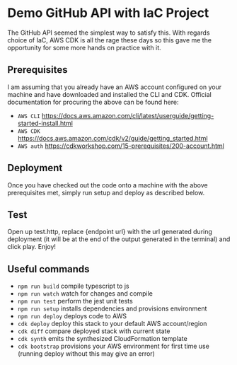 # Demo GitHub API with IaC Project

The GitHub API seemed the simplest way to satisfy this. With regards choice of IaC, AWS CDK is all the rage these days so this gave me the opportunity for some more hands on practice with it.

## Prerequisites

I am assuming that you already have an AWS account configured on your machine and have downloaded and installed the CLI and CDK. Official documentation for procuring the above can be found here:

* `AWS CLI`   https://docs.aws.amazon.com/cli/latest/userguide/getting-started-install.html
* `AWS CDK`   https://docs.aws.amazon.com/cdk/v2/guide/getting_started.html
* `AWS auth`   https://cdkworkshop.com/15-prerequisites/200-account.html

## Deployment

Once you have checked out the code onto a machine with the above prerequisites met, simply run setup and deploy as described below.

## Test

Open up test.http, replace {endpoint url} with the url generated during deployment (it will be at the end of the output generated in the terminal) and click play. Enjoy!

## Useful commands

* `npm run build`   compile typescript to js
* `npm run watch`   watch for changes and compile
* `npm run test`    perform the jest unit tests
* `npm run setup`   installs dependencies and provisions environment
* `npm run deploy`  deploys code to AWS
* `cdk deploy`      deploy this stack to your default AWS account/region
* `cdk diff`        compare deployed stack with current state
* `cdk synth`       emits the synthesized CloudFormation template
* `cdk bootstrap`   provisions your AWS environment for first time use (running deploy without this may give an error)
